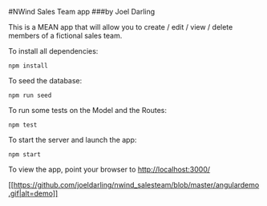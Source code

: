 #NWind Sales Team app
###by Joel Darling

This is a MEAN app that will allow you to create / edit / view / delete members of
a fictional sales team.

To install all dependencies:
```
npm install
```

To seed the database:
```
npm run seed
```

To run some tests on the Model and the Routes:
```
npm test
```

To start the server and launch the app:
```
npm start
```

To view the app, point your browser to [http://localhost:3000/](http://localhost:3000/)

[[https://github.com/joeldarling/nwind_salesteam/blob/master/angulardemo.gif|alt=demo]]

